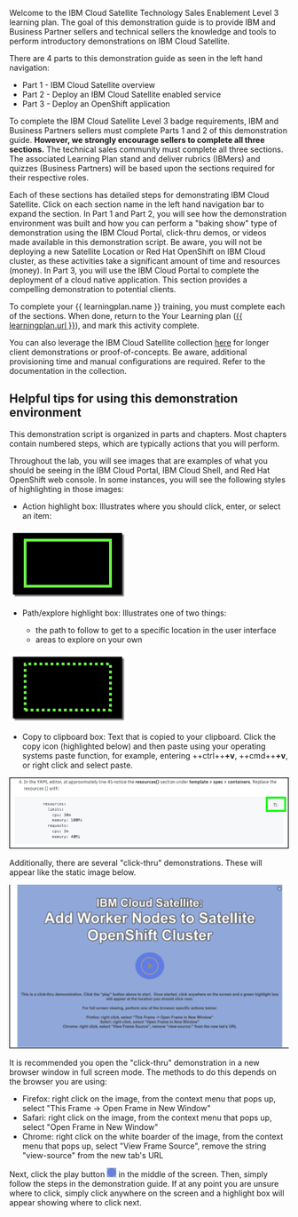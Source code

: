 Welcome to the IBM Cloud Satellite Technology Sales Enablement Level 3 learning plan. The goal of this demonstration guide is to provide IBM and Business Partner sellers and technical sellers the knowledge and tools to perform introductory demonstrations on IBM Cloud Satellite.

 There are 4 parts to this demonstration guide as seen in the left hand navigation:

 - Part 1 - IBM Cloud Satellite overview
 - Part 2 - Deploy an IBM Cloud Satellite enabled service
 - Part 3 - Deploy an OpenShift application

To complete the IBM Cloud Satellite Level 3 badge requirements, IBM and Business Partners sellers must complete Parts 1 and 2 of this demonstration guide. **However, we strongly encourage sellers to complete all three sections.** The technical sales community must complete all three sections. The associated Learning Plan stand and deliver rubrics (IBMers) and quizzes (Business Partners) will be based upon the sections required for their respective roles.

Each of these sections has detailed steps for demonstrating IBM Cloud Satellite. Click on each section name in the left hand navigation bar to expand the section. In Part 1 and Part 2, you will see how the demonstration environment was built and how you can perform a "baking show" type of demonstration using the IBM Cloud Portal, click-thru demos, or videos made available in this demonstration script. Be aware, you will not  be deploying a new Satellite Location or Red Hat OpenShift on IBM Cloud cluster, as these activities take a significant amount of time and resources (money). In Part 3, you will use the IBM Cloud Portal to complete the deployment of a cloud native application. This section provides a compelling demonstration to potential clients.

To complete your {{ learningplan.name }} training, you must complete each of the sections. When done, return to the Your Learning plan (<a href="{{ learningplan.url }}" target="_blank">{{ learningplan.url }}</a>), and mark this activity complete.

You can also leverage the IBM Cloud Satellite collection <a href="https://techzone.ibm.com/collection/SetupIBMCloudSatelliteLocationInAWS" target="_blank">here</a> for longer client demonstrations or proof-of-concepts. Be aware, additional provisioning time and manual configurations are required.  Refer to the documentation in the collection.

## Helpful tips for using this demonstration environment

This demonstration script is organized in parts and chapters. Most chapters contain numbered steps, which are typically actions that you will perform.

Throughout the lab, you will see images that are examples of what you should be seeing in the IBM Cloud Portal, IBM Cloud Shell, and Red Hat OpenShift web console. In some instances, you will see the following styles of highlighting in those images:

- Action highlight box: Illustrates where you should click,  enter, or select an item:

![](_attachments/ClickActionRectangle.png)

- Path/explore highlight box: Illustrates one of two things:

  - the path to follow to get to a specific location in the user interface
  - areas to explore on your own

![](_attachments/PathExploreHighlight.png)

- Copy to clipboard box: Text that is copied to your clipboard. Click the copy icon (highlighted below) and then paste using your operating systems paste function, for example, entering ++ctrl++**+v**, ++cmd++**+v**, or right click and select paste.

![](_attachments/Usage-Clipboard.png)

Additionally, there are several "click-thru" demonstrations.  These will appear like the static image below.

![](_attachments/ClickThruStartPage.png)

It is recommended you open the "click-thru" demonstration in a new browser window in full screen mode.  The methods to do this depends on the browser you are using:

- Firefox: right click on the image, from the context menu that pops up, select "This Frame -> Open Frame in New Window"
- Safari: right click on the image, from the context menu that pops up, select "Open Frame in New Window"
- Chrome: right click on the white boarder of the image, from the context menu that pops up, select "View Frame Source", remove the string "view-source" from the new tab's URL

Next, click the play button ![](_attachments/ClickThruPlayButton.png) in the middle of the screen. Then, simply follow the steps in the demonstration guide.  If at any point you are unsure where to click, simply click anywhere on the screen and a highlight box will appear showing where to click next.
